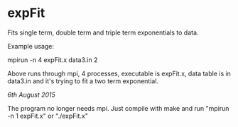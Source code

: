 # expFit
Fits single term, double term and triple term exponentials to data.

Example usage:

mpirun -n 4 expFit.x data3.in 2

Above runs through mpi, 4 processes, executable is expFit.x, data table is in data3.in and it's trying to fit a two term exponential.

*6th August 2015*

The program no longer needs mpi.  Just compile with make and run "mpirun -n 1 expFit.x" or "./expFit.x"
